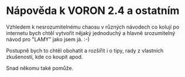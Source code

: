 # Nápověda k VORON 2.4 a ostatním
Vzhledem k nesrozumitelnému chaosu v různých návodech co kolují po internetu bych chtěl vytvořit nějaký jednoduchý a hlavně srozumitelný návod pro "LAMY" jako jsem já. :-)

Postupně bych to chtěl obohatit a rozšířit i o tipy, rady z vlastních zkušeností, kde co koupit apod.

Snad někomu také pomůže.
